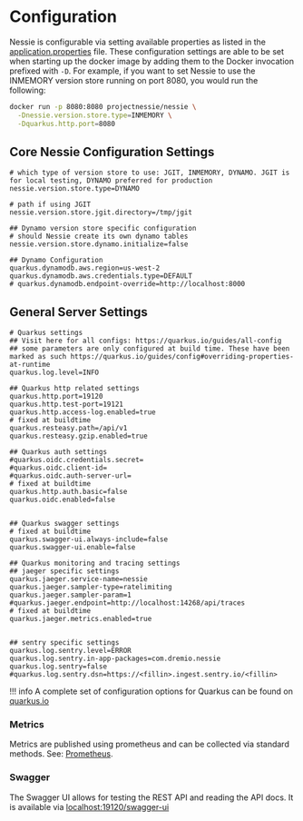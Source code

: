 # Configuration

Nessie is configurable via setting available properties as listed in the [application.properties](https://github.com/projectnessie/nessie/blob/main/servers/quarkus-server/src/main/resources/application.properties) file. 
These configuration settings are able to be set when starting up the docker image by 
adding them to the Docker invocation prefixed with `-D`.  For example, if you want to 
set Nessie to use the INMEMORY version store running on port 8080, you would run the 
following:

```bash
docker run -p 8080:8080 projectnessie/nessie \
  -Dnessie.version.store.type=INMEMORY \
  -Dquarkus.http.port=8080
```

## Core Nessie Configuration Settings

```properties
# which type of version store to use: JGIT, INMEMORY, DYNAMO. JGIT is for local testing, DYNAMO preferred for production
nessie.version.store.type=DYNAMO

# path if using JGIT
nessie.version.store.jgit.directory=/tmp/jgit

## Dynamo version store specific configuration
# should Nessie create its own dynamo tables
nessie.version.store.dynamo.initialize=false

## Dynamo Configuration
quarkus.dynamodb.aws.region=us-west-2
quarkus.dynamodb.aws.credentials.type=DEFAULT
# quarkus.dynamodb.endpoint-override=http://localhost:8000
```

## General Server Settings

```properties
# Quarkus settings
## Visit here for all configs: https://quarkus.io/guides/all-config
## some parameters are only configured at build time. These have been marked as such https://quarkus.io/guides/config#overriding-properties-at-runtime
quarkus.log.level=INFO

## Quarkus http related settings
quarkus.http.port=19120
quarkus.http.test-port=19121
quarkus.http.access-log.enabled=true
# fixed at buildtime
quarkus.resteasy.path=/api/v1
quarkus.resteasy.gzip.enabled=true

## Quarkus auth settings
#quarkus.oidc.credentials.secret=
#quarkus.oidc.client-id=
#quarkus.oidc.auth-server-url=
# fixed at buildtime
quarkus.http.auth.basic=false
quarkus.oidc.enabled=false


## Quarkus swagger settings
# fixed at buildtime
quarkus.swagger-ui.always-include=false
quarkus.swagger-ui.enable=false

## Quarkus monitoring and tracing settings
## jaeger specific settings
quarkus.jaeger.service-name=nessie
quarkus.jaeger.sampler-type=ratelimiting
quarkus.jaeger.sampler-param=1
#quarkus.jaeger.endpoint=http://localhost:14268/api/traces
# fixed at buildtime
quarkus.jaeger.metrics.enabled=true


## sentry specific settings
quarkus.log.sentry.level=ERROR
quarkus.log.sentry.in-app-packages=com.dremio.nessie
quarkus.log.sentry=false
#quarkus.log.sentry.dsn=https://<fillin>.ingest.sentry.io/<fillin>
```

!!! info
    A complete set of configuration options for Quarkus can be found on [quarkus.io](https://quarkus.io/guides/all-config)

### Metrics
Metrics are published using prometheus and can be collected via standard methods. See:
[Prometheus](https://prometheus.io).


### Swagger
The Swagger UI allows for testing the REST API and reading the API docs. It is available 
via [localhost:19120/swagger-ui](http://localhost:19120/swagger-ui)
